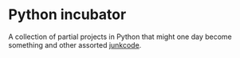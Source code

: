 Python incubator
================

A collection of partial projects in Python that might one day become something
and other assorted
[junkcode](https://www.samba.org/ftp/tridge/talks/junkcode.pdf).
